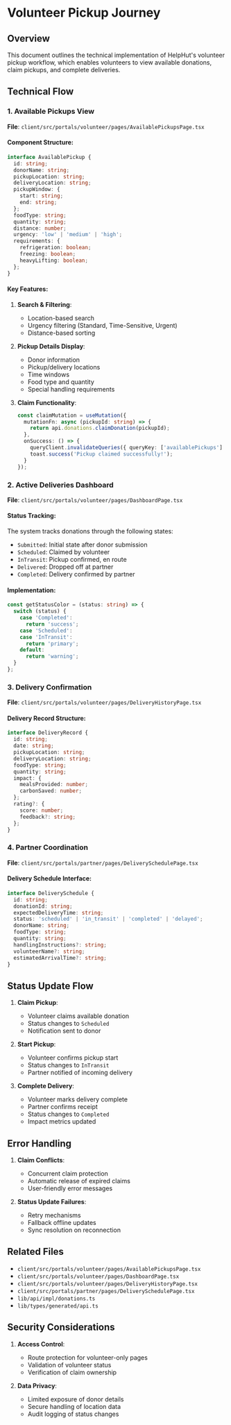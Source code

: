 # Volunteer Pickup Journey

## Overview
This document outlines the technical implementation of HelpHut's volunteer pickup workflow, which enables volunteers to view available donations, claim pickups, and complete deliveries.

## Technical Flow

### 1. Available Pickups View
**File**: `client/src/portals/volunteer/pages/AvailablePickupsPage.tsx`

#### Component Structure:
```typescript
interface AvailablePickup {
  id: string;
  donorName: string;
  pickupLocation: string;
  deliveryLocation: string;
  pickupWindow: {
    start: string;
    end: string;
  };
  foodType: string;
  quantity: string;
  distance: number;
  urgency: 'low' | 'medium' | 'high';
  requirements: {
    refrigeration: boolean;
    freezing: boolean;
    heavyLifting: boolean;
  };
}
```

#### Key Features:
1. **Search & Filtering**:
   - Location-based search
   - Urgency filtering (Standard, Time-Sensitive, Urgent)
   - Distance-based sorting

2. **Pickup Details Display**:
   - Donor information
   - Pickup/delivery locations
   - Time windows
   - Food type and quantity
   - Special handling requirements

3. **Claim Functionality**:
   ```typescript
   const claimMutation = useMutation({
     mutationFn: async (pickupId: string) => {
       return api.donations.claimDonation(pickupId);
     },
     onSuccess: () => {
       queryClient.invalidateQueries({ queryKey: ['availablePickups'] });
       toast.success('Pickup claimed successfully!');
     }
   });
   ```

### 2. Active Deliveries Dashboard
**File**: `client/src/portals/volunteer/pages/DashboardPage.tsx`

#### Status Tracking:
The system tracks donations through the following states:
- `Submitted`: Initial state after donor submission
- `Scheduled`: Claimed by volunteer
- `InTransit`: Pickup confirmed, en route
- `Delivered`: Dropped off at partner
- `Completed`: Delivery confirmed by partner

#### Implementation:
```typescript
const getStatusColor = (status: string) => {
  switch (status) {
    case 'Completed':
      return 'success';
    case 'Scheduled':
    case 'InTransit':
      return 'primary';
    default:
      return 'warning';
  }
};
```

### 3. Delivery Confirmation
**File**: `client/src/portals/volunteer/pages/DeliveryHistoryPage.tsx`

#### Delivery Record Structure:
```typescript
interface DeliveryRecord {
  id: string;
  date: string;
  pickupLocation: string;
  deliveryLocation: string;
  foodType: string;
  quantity: string;
  impact: {
    mealsProvided: number;
    carbonSaved: number;
  };
  rating?: {
    score: number;
    feedback?: string;
  };
}
```

### 4. Partner Coordination
**File**: `client/src/portals/partner/pages/DeliverySchedulePage.tsx`

#### Delivery Schedule Interface:
```typescript
interface DeliverySchedule {
  id: string;
  donationId: string;
  expectedDeliveryTime: string;
  status: 'scheduled' | 'in_transit' | 'completed' | 'delayed';
  donorName: string;
  foodType: string;
  quantity: string;
  handlingInstructions?: string;
  volunteerName?: string;
  estimatedArrivalTime?: string;
}
```

## Status Update Flow

1. **Claim Pickup**:
   - Volunteer claims available donation
   - Status changes to `Scheduled`
   - Notification sent to donor

2. **Start Pickup**:
   - Volunteer confirms pickup start
   - Status changes to `InTransit`
   - Partner notified of incoming delivery

3. **Complete Delivery**:
   - Volunteer marks delivery complete
   - Partner confirms receipt
   - Status changes to `Completed`
   - Impact metrics updated

## Error Handling

1. **Claim Conflicts**:
   - Concurrent claim protection
   - Automatic release of expired claims
   - User-friendly error messages

2. **Status Update Failures**:
   - Retry mechanisms
   - Fallback offline updates
   - Sync resolution on reconnection

## Related Files
- `client/src/portals/volunteer/pages/AvailablePickupsPage.tsx`
- `client/src/portals/volunteer/pages/DashboardPage.tsx`
- `client/src/portals/volunteer/pages/DeliveryHistoryPage.tsx`
- `client/src/portals/partner/pages/DeliverySchedulePage.tsx`
- `lib/api/impl/donations.ts`
- `lib/types/generated/api.ts`

## Security Considerations
1. **Access Control**:
   - Route protection for volunteer-only pages
   - Validation of volunteer status
   - Verification of claim ownership

2. **Data Privacy**:
   - Limited exposure of donor details
   - Secure handling of location data
   - Audit logging of status changes 